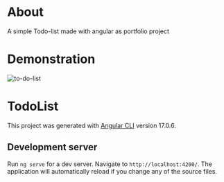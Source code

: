 # About

A simple Todo-list made with angular as portfolio project

# Demonstration

![to-do-list](https://github.com/GabrielNinow/to-do-list/assets/90806977/60c503f2-6a38-46e1-b647-7bcbb4ae9311)

# TodoList

This project was generated with [Angular CLI](https://github.com/angular/angular-cli) version 17.0.6.

## Development server

Run `ng serve` for a dev server. Navigate to `http://localhost:4200/`. The application will automatically reload if you change any of the source files.

